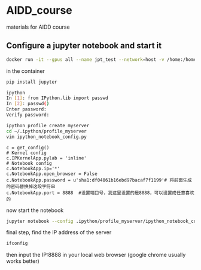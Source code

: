 # AIDD_course
materials for AIDD course

## Configure a jupyter notebook and start it
```bash
docker run -it --gpus all --name jpt_test --network=host -v /home:/home image_name:tag bash
```

in the container
```bash
pip install jupyter
```

```bash
ipython
In [1]: from IPython.lib import passwd 
In [2]: passwd() 
Enter password: 
Verify password: 
```

```bash
ipython profile create myserver
cd ~/.ipython/profile_myserver
vim ipython_notebook_config.py
```

```vim
c = get_config()
# Kernel config
c.IPKernelApp.pylab = 'inline'
# Notebook config
c.NotebookApp.ip='*'
c.NotebookApp.open_browser = False
c.NotebookApp.password = u'sha1:df04061b16ebd97bacaf7f1199'# 将前面生成的密码替换掉这段字符串
c.NotebookApp.port = 8888  #设置端口号，我这里设置的是8888，可以设置成任意喜欢的
```

now start the notebook
```bash
jupyter notebook --config .ipython/profile_myserver/ipython_notebook_config.py
```

final step, find the IP address of the server
```bash
ifconfig
```

then input the IP:8888 in your local web browser (google chrome usually works better)
